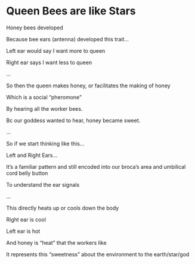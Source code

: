 # Queen Bees are like Stars

Honey bees developed

Because bee ears (antenna) developed this trait…

Left ear would say I want more to queen

Right ear says I want less to queen

...

So then the queen makes honey, or facilitates the making of honey

Which is a social “pheromone”

By hearing all the worker bees. 

Bc our goddess wanted to hear, honey became sweet. 

...

So if we start thinking like this…

Left and Right Ears… 

It’s a familiar pattern and still encoded into our broca’s area and umbilical cord belly button

To understand the ear signals

...

This directly heats up or cools down the body

Right ear is cool

Left ear is hot

And honey is “heat” that the workers like

It represents this “sweetness” about the environment to the earth/star/god
